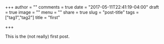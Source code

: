 +++
author = ""
comments = true
date = "2017-05-11T22:41:19-04:00"
draft = true
image = ""
menu = ""
share = true
slug = "post-title"
tags = ["tag1","tag2"]
title = "first"

+++

This is the (not really) first post.